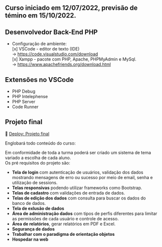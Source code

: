 ## Curso iniciado em 12/07/2022, previsão de témino em 15/10/2022.

## Desenvolvedor Back-End PHP

- Configuração de ambiente:<br>
    [x] VSCode - editor de texto (IDE)<br>
    -> https://code.visualstudio.com/download<br>
    [x] Xampp - pacote com PHP, Apache, PHPMyAdmin e MySql.<br>
    -> https://www.apachefriends.org/download.html

## Extensões no VSCode

- PHP Debug
- PHP Intelephense
- PHP Server
- Code Runner

## Projeto final

<div>
  🚀 <a href="https://github.com/opedronunes/app_gestao_frota" target="blank">Deploy: Projeto final</a>
</div>

Englobará todo conteúdo do curso: <br>

Em conformidade de toda a turma poderá ser criado um sistema de tema variado a escolha de cada aluno. <br>
Os pré requisitos do projeto são:<br>
- **Tela de login** com autenticação de usuários, validação dos dados mostrando mensagens de erro ou sucesso por meio de email, senha e utilização de sessions.<br>
- **Telas responsivas** podendo utilizar frameworks como Bootstrap.<br>
- **Telas de cadastro** com validações de entrada de dados.<br>
- **Telas de edição dos dados** com consulta para buscar os dados do banco de dados.<br>
- **Tela de exlusão de dados**<br>
- **Área de administração dados** com tipos de perfis diferentes para limitar as permissões de cada usuário e controle de acesso.<br>
- **Área de relatórios**, gerar relatórios em PDF e Excel.<br>
- **Segurança de dados**<br>
- **Trabalhar com o paradigma de orientação objetos**<br>
- **Hospedar na web**